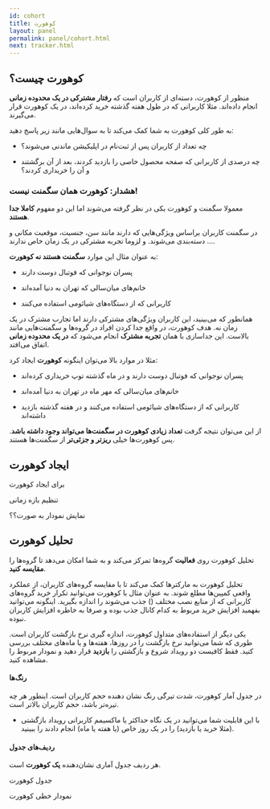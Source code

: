 ```yaml
---
id: cohort
title: کوهورت
layout: panel
permalink: panel/cohort.html
next: tracker.html
---
```


## کوهورت چیست؟

منظور از کوهورت، دسته‌ای از کاربران است که **رفتار مشترکی در یک محدوده زمانی** انجام داده‌اند. مثلا کاربرانی که در طول هفته گذشته خرید کرده‌اند، در یک کوهورت قرار می‌گیرند.


به طور کلی کوهورت به شما کمک می‌کند تا به سوال‌هایی مانند زیر پاسخ دهید:

- چه تعداد از کاربران پس از ثبت‌نام در اپلیکیشن ماندنی می‌شوند؟

- چه درصدی از کاربرانی که صفحه محصول خاصی را بازدید کردند، بعد از آن برگشتند و آن را خریداری کردند؟


### هشدار: کوهورت همان سگمنت نیست!

معمولا سگمنت و کوهورت یکی در نظر گرفته می‌شوند اما این دو مفهوم **کاملا جدا هستند**. 

در سگمنت کاربران براساس ویژگی‌هایی که دارند مانند سن، جنسیت، موقعیت مکانی و ... دسته‌بندی می‌شوند. و لزوما تجربه مشترکی در یک زمان خاص ندارند.

 به عنوان مثال این موارد **سگمنت هستند نه کوهورت**:

- پسران نوجوانی که فوتبال دوست دارند

- خانم‌های میان‌سالی که تهران به دنیا آمده‌اند

- کاربرانی که از دستگاه‌های شیائومی استفاده می‌کنند

همانطور که می‌بینید، این کاربران ویژگی‌های مشترکی دارند اما تجارب مشترک در یک زمان نه. هدف کوهورت، در واقع جدا کردن افراد در گروه‌ها و سگمنت‌هایی مانند بالاست. این جداسازی با همان **تجربه مشترک** انجام می‌شود که **در یک محدوده زمانی** اتفاق می‌افتد.

مثلا در موارد بالا می‌توان اینگونه **کوهورت** ایجاد کرد:

- پسران نوجوانی که فوتبال دوست دارند و در ماه گذشته توپ خریداری کرده‌اند

- خانم‌های میان‌سالی که مهر ماه در تهران به دنیا آمده‌اند 

- کاربرانی که از دستگاه‌های شیائومی استفاده می‌کنند و در هفته گذشته بازدید داشته‌اند

از این می‌توان نتیجه گرفت **تعداد زیادی کوهورت در سگمنت‌ها می‌تواند وجود داشته باشد**. پس کوهورت‌ها خیلی **ریزتر و جزئی‌تر** از سگمنت‌ها هستند. 


## ایجاد کوهورت

برای ایجاد کوهورت 

تنظیم بازه زمانی 

نمایش نمودار به صورت؟؟


## تحلیل کوهورت

تحلیل کوهورت روی **فعالیت** گروه‌ها تمرکز می‌کند و به شما امکان می‌دهد تا گروه‌ها را **مقایسه کنید**.

تحلیل کوهورت به مارکترها کمک می‌کند تا با مقایسه گروه‌های کاربران، از عملکرد واقعی کمپین‌ها مطلع شوند. به عنوان مثال با کوهورت می‌توانید تکرار خرید گروه‌های کاربرانی که از منابع نصب مختلف () جذب می‌شوند را اندازه بگیرید. اینگونه می‌توانید بفهمید افزایش خرید مربوط به کدام کانال جذب بوده و صرفا به خاطره افزایش کاربران نبوده.

یکی دیگر از استفاده‌های متداول کوهورت، اندازه گیری نرخ بازگشت کاربران است. طوری که شما می‌توانید نرخ بازگشت را در روز‌ها، هفته‌ها و یا ماه‌های مختلف بررسی کنید. فقط کافیست دو رویداد شروع و بازگشتی را **بازدید** قرار دهید و نمودار مربوط را مشاهده کنید.


#### رنگ‌ها

در جدول آمار کوهورت، شدت تیرگی رنگ نشان دهنده حجم کاربران است. اینطور هر چه تیره‌تر باشد، حجم کاربران بالاتر است. 

- با این قابلیت شما می‌توانید در یک نگاه حداکثر یا ماکسیمم کاربرانی رویداد بازگشتی (مثلا خرید یا بازدید) را در یک روز خاص (یا هفته یا ماه) انجام دادند را ببینید.

#### ردیف‌های جدول

هر ردیف جدول آماری نشان‌دهنده **یک کوهورت** است.

جدول کوهورت 

نمودار خطی کوهورت
